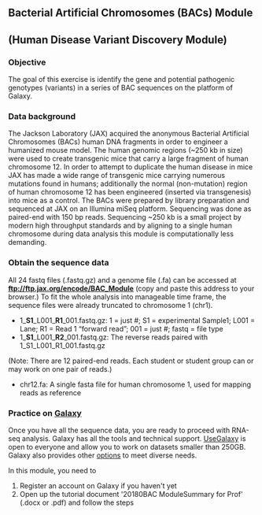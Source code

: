 ## Bacterial Artificial Chromosomes (BACs) Module 
## (Human Disease Variant Discovery Module)

### Objective

The goal of this exercise is identify the gene and potential pathogenic genotypes (variants) in a series of BAC sequences on the platform of Galaxy.

### Data background

The Jackson Laboratory (JAX) acquired the anonymous Bacterial Artificial Chromosomes (BACs) human DNA fragments in order to engineer a humanized mouse model. The human genomic regions (~250 kb in size) were used to create transgenic mice that carry a large fragment of human chromosome 12. In order to attempt to duplicate the human disease in mice JAX has made a wide range of transgenic mice carrying numerous mutations found in humans; additionally the normal (non-mutation) region of human chromosome 12 has been engineered (inserted via transgenesis) into mice as a control. The BACs were prepared by library preparation and sequenced at JAX on an Illumina miSeq platform. Sequencing was done as paired-end with 150 bp reads. Sequencing ~250 kb is a small project by modern high throughput standards and by aligning to a single human chromosome during data analysis this module is computationally less demanding.

### Obtain the sequence data

All 24 fastq files (.fastq.gz) and a genome file (.fa) can be accessed at **ftp://ftp.jax.org/encode/BAC_Module** (copy and paste this address to your browser.) To fit the whole analysis into manageable time frame, the sequence files were already truncated to chromosome 1 (chr1).

- 1_**S1**\_L001\_**R1**_001.fastq.gz: 1 = just #; S1 = experimental Sample1; L001 = Lane; R1 = Read 1 “forward read”; 001 = just #; fastq = file type
- 1_**S1**\_L001\_**R2**_001.fastq.gz: The reverse reads paired with 1_S1_L001_R1_001.fastq.gz

(Note: There are 12 paired-end reads. Each student or student group can or may work on one pair of reads.)

- chr12.fa: A single fasta file for human chromosome 1, used for 	mapping reads as reference

### Practice on [Galaxy](https://usegalaxy.org)

Once you have all the sequence data, you are ready to proceed with RNA-seq analysis. Galaxy has all the tools and technical support. [UseGalaxy](https://usegalaxy.org) is open to everyone and allow you to work on datasets smaller than 250GB. Galaxy also provides other [options](https://galaxyproject.org/choices/) to meet diverse needs. 

In this module, you need to
1. Register an account on Galaxy if you haven't yet
2. Open up the tutorial document '20180BAC ModuleSummary for Prof' (.docx or .pdf) and follow the steps
